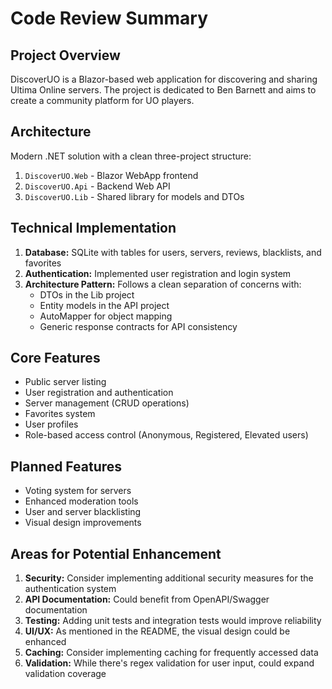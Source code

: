 # Code Review Summary

## Project Overview
DiscoverUO is a Blazor-based web application for discovering and sharing Ultima Online servers. The project is dedicated to Ben Barnett and aims to create a community platform for UO players.

## Architecture
Modern .NET solution with a clean three-project structure:
1. `DiscoverUO.Web` - Blazor WebApp frontend
2. `DiscoverUO.Api` - Backend Web API
3. `DiscoverUO.Lib` - Shared library for models and DTOs

## Technical Implementation
1. **Database:** SQLite with tables for users, servers, reviews, blacklists, and favorites
2. **Authentication:** Implemented user registration and login system
3. **Architecture Pattern:** Follows a clean separation of concerns with:
   - DTOs in the Lib project
   - Entity models in the API project
   - AutoMapper for object mapping
   - Generic response contracts for API consistency

## Core Features
* Public server listing
* User registration and authentication
* Server management (CRUD operations)
* Favorites system
* User profiles
* Role-based access control (Anonymous, Registered, Elevated users)

## Planned Features
* Voting system for servers
* Enhanced moderation tools
* User and server blacklisting
* Visual design improvements

## Areas for Potential Enhancement
1. **Security:** Consider implementing additional security measures for the authentication system
2. **API Documentation:** Could benefit from OpenAPI/Swagger documentation
3. **Testing:** Adding unit tests and integration tests would improve reliability
4. **UI/UX:** As mentioned in the README, the visual design could be enhanced
5. **Caching:** Consider implementing caching for frequently accessed data
6. **Validation:** While there's regex validation for user input, could expand validation coverage 